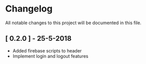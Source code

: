# Changelog
All notable changes to this project will be documented in this file.

## [ 0.2.0 ] - 25-5-2018

* Added firebase scripts to header
* Implement login and logout features
